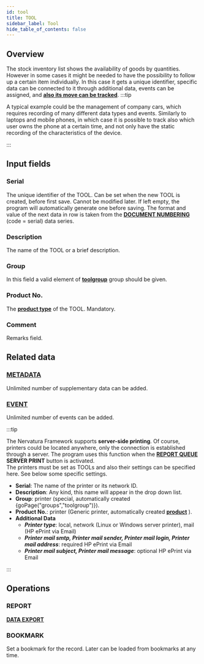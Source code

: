 ```yaml
---
id: tool
title: TOOL
sidebar_label: Tool
hide_table_of_contents: false
---
```


## Overview

The stock inventory list shows the availability of goods by quantities. However in some cases it might be needed to have the possibility to follow up a certain item individually. In this case it gets a unique identifier, specific data can be connected to it through additional data, events can be assigned, and [**also its move can be tracked**](waybill).
:::tip

A typical example could be the management of company cars, which requires recording of many different data types and events. Similarly to laptops and mobile phones, in which case it is possible to track also which user owns the phone at a certain time, and not only have the static recording of the characteristics of the device.

:::

## Input fields

### Serial
The unique identifier of the TOOL. Can be set when the new TOOL is created, before first save. Cannot be modified later. If left empty, the program will automatically generate one before saving. The format and value of the next data in row is taken from the [**DOCUMENT NUMBERING**](numberdef) (code = serial) data series.

### Description
The name of the TOOL or a brief description.

### Group
In this field a valid element of [**toolgroup**](groups) group should be given.

### Product No.
The [**product type**](product#product-type) of the TOOL. Mandatory.

### Comment
Remarks field.

## Related data

### [**METADATA**](metadata)
Unlimited number of supplementary data can be added.

### [**EVENT**](event)
Unlimited number of events can be added.

:::tip

The Nervatura Framework supports **server-side printing**. Of course, printers could be located anywhere, 
only the connection is established through a server.  The program uses this function when the [**REPORT QUEUE**](printqueue) **SERVER PRINT** button is activated.<br />
The printers must be set as TOOLs and also their settings can be specified here. See below some specific settings.
- **Serial**: The name of the printer or its network ID.
- **Description**: Any kind, this name will appear in the drop down list.
- **Group**: printer (special, automatically created {goPage("groups","toolgroup")}).
- **Product No.**: printer (Generic printer, automatically created [**product**](product) ).
- **Additional Data**
  - ***Printer type***: local, network (Linux or Windows server printer), mail (HP ePrint via Email) 
  - ***Printer mail smtp, Printer mail sender, Printer mail login, Printer mail address***: required HP ePrint via Email
  - ***Printer mail subject, Printer mail message***: optional HP ePrint via Email

:::

## Operations

### REPORT
[**DATA EXPORT**](export)

### BOOKMARK
Set a bookmark for the record. Later can be loaded from bookmarks at any time.
